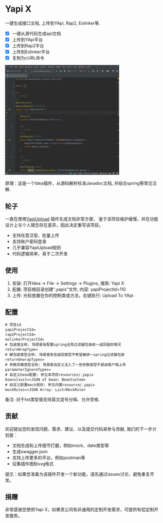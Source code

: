 # Yapi X
一键生成接口文档, 上传到YApi, Rap2, Eolinker等.

- [x] 一键从源代码生成api文档
- [x] 上传到YApi平台
- [x] 上传到Rap2平台
- [x] 上传到Eolinker平台
- [x] 复制为cURL命令

<img src="screenshots.gif" height="360">

原理：这是一个Idea插件，从源码解析标准Javadoc文档, 并结合spring等常见注解.

## 轮子
一直在使用[YapiUpload](https://github.com/diwand/YapiIdeaUploadPlugin) 插件生成文档非常方便，
鉴于该项目维护缓慢，并在功能设计上与个人理念存在差异，因此决定重写该项目。

- 支持任意泛型、批量上传
- 支持账户密码登录
- 几乎兼容YapiUpload规则
- 代码逻辑简单，易于二次开发

## 使用
1. 安装: 打开Idea -> File -> Settings -> Plugins, 搜索: Yapi X
2. 配置: 项目根目录创建".yapix"文件, 内容: yapiProjectId=110
3. 上传: 光标放置在你的控制类或方法，右键执行: Upload To YApi

## 配置
```properties
# 项目id
yapiProjectId=
rap2ProjectId=
eolinkerProjectId=
# 包装类全称: 场景是有配置spring全局过滤器包装统一返回值的情况
returnWrapType=
# 解包装类型全称: 场景是有些返回类型不希望被统一spring过滤器包装
returnUnwrapTypes=
# 参数忽略类型全称: 场景是自定义注入了一些参数类型不是由客户端上传
parameterIgnoreTypes=
# 自定义bean配置: 参见本项目resources/.yapix
beans[xxx]=<JSON of bean: BeanCustom>
# 自定义配置mock规则: 参见内置resource/.yapix
mockRules=<JSON Array: List<MockRule>
```
备注: 对于list类型值支持英文逗号分隔、允许空格.

## 贡献
欢迎提出您的发现问题、需求、建议、以及提交代码来参与贡献, 我们的下一步计划是：

- 文档生成和上传细节打磨，例如mock、date类型等
- 生成swagger.json
- 支持上传更多的平台，例如postman等
- 征集插件图标svg格式

提示：如果您准备为该插件开发一个新功能，请先通过issues讨论，避免重复开发。

## 捐赠
非常感谢您使用Yapi X，如果贵公司有非通用的定制开发需求，可提供有偿定制开发服务。
